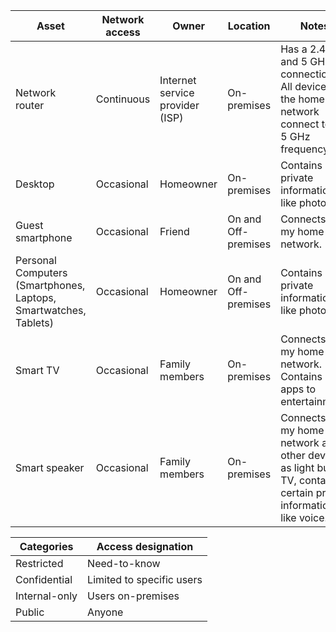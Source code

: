 | Asset | Network access | Owner | Location | Notes | Sensitivity |
|---|---|---|---|---|---|
| Network router | Continuous | Internet service provider (ISP) | On-premises | Has a 2.4 GHz and 5 GHz connection. All devices on the home network connect to the 5 GHz frequency. | Confidential |
| Desktop | Occasional | Homeowner | On-premises | Contains private information, like photos. | Restricted |
| Guest smartphone | Occasional | Friend | On and Off-premises | Connects to my home network. | Internal-only |
| Personal Computers (Smartphones, Laptops, Smartwatches, Tablets) | Occasional | Homeowner | On and Off-premises | Contains private information, like photos. | Restricted |
| Smart TV | Occasional | Family members | On-premises | Connects to my home network. Contains only apps to entertainment. | Internal-only |
| Smart speaker | Occasional | Family members | On-premises | Connects to my home network and other devices as light bulbs, TV, contains certain private information like voice. | Internal-only |

| Categories     | Access designation            |
|---|---|
| Restricted     | Need-to-know                  |
| Confidential   | Limited to specific users     |
| Internal-only  | Users on-premises             |
| Public         | Anyone                         |